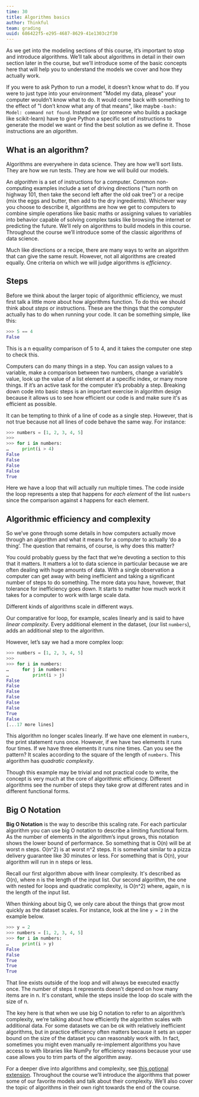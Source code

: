 ```yaml
---
time: 30
title: Algorithms basics
author: Thinkful
team: grading
uuid: 686422f5-e295-4687-8629-41e1303c2f30
---
```


As we get into the modeling sections of this course, it’s important to stop and introduce algorithms. We’ll talk about algorithms in detail in their own section later in the course, but we’ll introduce some of the basic concepts here that will help you to understand the models we cover and how they actually work.

If you were to ask Python to run a model, it doesn’t know what to do. If you were to just type into your environment "Model my data, please" your computer wouldn’t know what to do. It would come back with something to the effect of "I don’t know what any of that means", like maybe `-bash: Model: command not found`. Instead we (or someone who builds a package like scikit-learn) have to give Python a specific set of instructions to generate the model we want or find the best solution as we define it. Those instructions are an _algorithm_.


## What is an algorithm?

Algorithms are everywhere in data science. They are how we’ll sort lists. They are how we run tests. They are how we will build our models.

An _algorithm_ is a set of instructions for a computer. Common non-computing examples include a set of driving directions ("turn north on highway 101, then take the second left after the old oak tree") or a recipe (mix the eggs and butter, then add to the dry ingredients). Whichever way you choose to describe it, algorithms are how we get to computers to combine simple operations like basic maths or assigning values to variables into behavior capable of solving complex tasks like browsing the internet or predicting the future. We’ll rely on algorithms to build models in this course. Throughout the course we’ll introduce some of the classic algorithms of data science.

Much like directions or a recipe, there are many ways to write an algorithm that can give the same result. However, not all algorithms are created equally. One criteria on which we will judge algorithms is _efficiency_.


## Steps

Before we think about the larger topic of algorithmic efficiency, we must first talk a little more about how algorithms function. To do this we should think about _steps_ or instructions. These are the things that the computer actually has to do when running your code. It can be something simple, like this:

```python
>>> 5 == 4
False
```

This is a n equality comparison of 5 to 4, and it takes the computer one step to check this.

Computers can do many things in a step. You can assign values to a variable, make a comparison between two numbers, change a variable’s value, look up the value of a list element at a specific index, or many more things. If it’s an active task for the computer it’s probably a step. Breaking down code into basic steps is an important exercise in algorithm design because it allows us to see how efficient our code is and make sure it's as efficient as possible.

It can be tempting to think of a line of code as a single step. However, that is not true because not all lines of code behave the same way. For instance:

```python
>>> numbers = [1, 2, 3, 4, 5]
>>>
>>> for i in numbers:
…     print(i > 4)
False
False
False
False
True
```

Here we have a loop that will actually run multiple times. The code inside the loop represents a step that happens for _each element_ of the list `numbers` since the comparison against `4` happens for each element.


## Algorithmic efficiency and complexity

So we’ve gone through some details in how computers actually move through an algorithm and what it means for a computer to actually ‘do a thing’. The question that remains, of course, is why does this matter?

You could probably guess by the fact that we’re devoting a section to this that it matters. It matters a lot to data science in particular because we are often dealing with huge amounts of data. With a single observation a computer can get away with being inefficient and taking a significant number of steps to do something. The more data you have, however, that tolerance for inefficiency goes down. It starts to matter how much work it takes for a computer to work with large scale data.

Different kinds of algorithms scale in different ways.

Our comparative for loop, for example, scales linearly and is said to have _linear complexity_. Every additional element in the dataset, (our list `numbers`), adds an additional step to the algorithm.

However, let’s say we had a more complex loop:

```python
>>> numbers = [1, 2, 3, 4, 5]
>>> 
>>> for i in numbers:
…     for j in numbers:
…         print(i > j)
False
False
False
False
False
False
True
False
[...17 more lines]
```

This algorithm no longer scales linearly. If we have one element in `numbers`, the print statement runs once. However, if we have two elements it runs four times. If we have three elements it runs nine times. Can you see the pattern? It scales according to the square of the length of `numbers`. This algorithm has _quadratic complexity_. 

Though this example may be trivial and not practical code to write, the concept is very much at the core of algorithmic efficiency. Different algorithms see the number of steps they take grow at different rates and in different functional forms.


## Big O Notation
**Big O Notation** is the way to describe this scaling rate. For each particular algorithm you can use big O notation to describe a limiting functional form. As the number of elements in the algorithm’s input grows, this notation shows the lower bound of performance. So something that is O(n) will be at worst n steps. O(n^2) is at worst n^2 steps. It is somewhat similar to a pizza delivery guarantee like 30 minutes or less. For something that is O(n), your algorithm will run in n steps or less.

Recall our first algorithm above with linear complexity. It's described as O(n), where n is the length of the input list. Our second algorithm, the one with nested for loops and quadratic complexity, is O(n^2) where, again, n is the length of the input list.

When thinking about big O, we only care about the things that grow most quickly as the dataset scales. For instance, look at the line `y = 2` in the example below.

```python
>>> y = 2
>>> numbers = [1, 2, 3, 4, 5]
>>> for i in numbers:
…     print(i > y)
False
False
True
True
True
```

That line exists outside of the loop and will always be executed exactly once. The number of steps it represents doesn’t depend on how many items are in n. It's constant, while the steps inside the loop do scale with the size of n.

The key here is that when we use big O notation to refer to an algorithm’s complexity, we’re talking about how efficiently the algorithm scales with additional data. For some datasets we can be ok with relatively inefficient algorithms, but in practice efficiency often matters because it sets an upper bound on the size of the dataset you can reasonably work with. In fact, sometimes you might even manually re-implement algorithms you have access to with libraries like NumPy for efficiency reasons because your use case allows you to trim parts of the algorithm away.

For a deeper dive into algorithms and complexity, see [this optional extension](http://discrete.gr/complexity/). Throughout the course we’ll introduce the algorithms that power some of our favorite models and talk about their complexity. We’ll also cover the topic of algorithms in their own right towards the end of the course.


